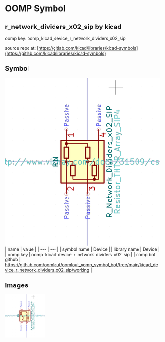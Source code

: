 # OOMP Symbol  
## r_network_dividers_x02_sip  by kicad  
  
oomp key: oomp_kicad_device_r_network_dividers_x02_sip  
  
source repo at: [https://gitlab.com/kicad/libraries/kicad-symbols](https://gitlab.com/kicad/libraries/kicad-symbols)  
## Symbol  
  
[![working.png](working_600.png)](working.png)  
| name | value | 
| --- | --- | 
| symbol name | Device | 
| library name | Device | 
| oomp key | oomp_kicad_device_r_network_dividers_x02_sip | 
| oomp bot github | https://github.com/oomlout/oomlout_oomp_symbol_bot/tree/main/kicad_device_r_network_dividers_x02_sip/working | 
## Images  
  
[![working.png](working_140.png)](working.png)  
